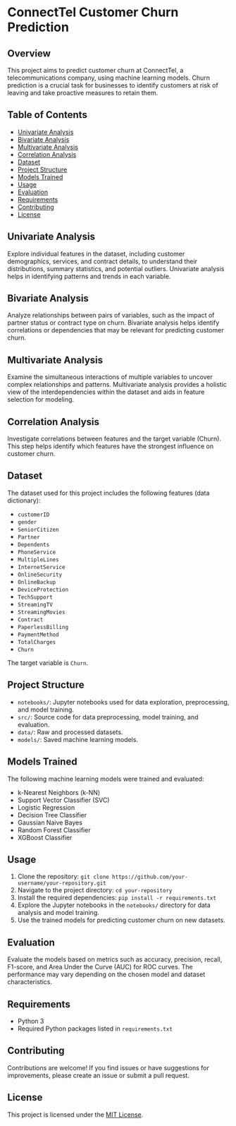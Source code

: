 # ConnectTel Customer Churn Prediction

## Overview
This project aims to predict customer churn at ConnectTel, a telecommunications company, using machine learning models. Churn prediction is a crucial task for businesses to identify customers at risk of leaving and take proactive measures to retain them.

## Table of Contents
- [Univariate Analysis](#univariate-analysis)
- [Bivariate Analysis](#bivariate-analysis)
- [Multivariate Analysis](#multivariate-analysis)
- [Correlation Analysis](#correlation-analysis)
- [Dataset](#dataset)
- [Project Structure](#project-structure)
- [Models Trained](#models-trained)
- [Usage](#usage)
- [Evaluation](#evaluation)
- [Requirements](#requirements)
- [Contributing](#contributing)
- [License](#license)

## Univariate Analysis
Explore individual features in the dataset, including customer demographics, services, and contract details, to understand their distributions, summary statistics, and potential outliers. Univariate analysis helps in identifying patterns and trends in each variable.

## Bivariate Analysis
Analyze relationships between pairs of variables, such as the impact of partner status or contract type on churn. Bivariate analysis helps identify correlations or dependencies that may be relevant for predicting customer churn.

## Multivariate Analysis
Examine the simultaneous interactions of multiple variables to uncover complex relationships and patterns. Multivariate analysis provides a holistic view of the interdependencies within the dataset and aids in feature selection for modeling.

## Correlation Analysis
Investigate correlations between features and the target variable (Churn). This step helps identify which features have the strongest influence on customer churn.

## Dataset
The dataset used for this project includes the following features (data dictionary):
- `customerID`
- `gender`
- `SeniorCitizen`
- `Partner`
- `Dependents`
- `PhoneService`
- `MultipleLines`
- `InternetService`
- `OnlineSecurity`
- `OnlineBackup`
- `DeviceProtection`
- `TechSupport`
- `StreamingTV`
- `StreamingMovies`
- `Contract`
- `PaperlessBilling`
- `PaymentMethod`
- `TotalCharges`
- `Churn`

The target variable is `Churn`.

## Project Structure
- `notebooks/`: Jupyter notebooks used for data exploration, preprocessing, and model training.
- `src/`: Source code for data preprocessing, model training, and evaluation.
- `data/`: Raw and processed datasets.
- `models/`: Saved machine learning models.

## Models Trained
The following machine learning models were trained and evaluated:
- k-Nearest Neighbors (k-NN)
- Support Vector Classifier (SVC)
- Logistic Regression
- Decision Tree Classifier
- Gaussian Naive Bayes
- Random Forest Classifier
- XGBoost Classifier

## Usage
1. Clone the repository: `git clone https://github.com/your-username/your-repository.git`
2. Navigate to the project directory: `cd your-repository`
3. Install the required dependencies: `pip install -r requirements.txt`
4. Explore the Jupyter notebooks in the `notebooks/` directory for data analysis and model training.
5. Use the trained models for predicting customer churn on new datasets.

## Evaluation
Evaluate the models based on metrics such as accuracy, precision, recall, F1-score, and Area Under the Curve (AUC) for ROC curves. The performance may vary depending on the chosen model and dataset characteristics.

## Requirements
- Python 3
- Required Python packages listed in `requirements.txt`

## Contributing
Contributions are welcome! If you find issues or have suggestions for improvements, please create an issue or submit a pull request.

## License
This project is licensed under the [MIT License](LICENSE).
